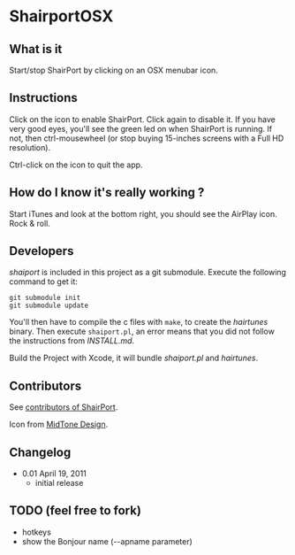 ShairportOSX
============

What is it
----------

Start/stop ShairPort by clicking on an OSX menubar icon.

Instructions
------------

Click on the icon to enable ShairPort. Click again to disable it. If you have very good eyes, you'll see the green led on when ShairPort is running. If not, then ctrl-mousewheel (or stop buying 15-inches screens with a Full HD resolution).

Ctrl-click on the icon to quit the app.

How do I know it's really working ?
-----------------------------------

Start iTunes and look at the bottom right, you should see the AirPlay icon. Rock & roll.

Developers
----------

_shaiport_ is included in this project as a git submodule. Execute the following command to get it:

    git submodule init
    git submodule update

You'll then have to compile the c files with `make`, to create the _hairtunes_ binary. Then execute `shaiport.pl`, an error means that you did not follow the instructions from _INSTALL.md_.

Build the Project with Xcode, it will bundle _shaiport.pl_ and _hairtunes_.

Contributors
------------

See [contributors of ShairPort](https://github.com/albertz/shairport/blob/master/README.md).

Icon from [MidTone Design](http://www.easyicon.net/icondetail/17724/).

Changelog
---------
* 0.01 April 19, 2011
  * initial release

TODO (feel free to fork)
------------------------

* hotkeys
* show the Bonjour name (--apname parameter)